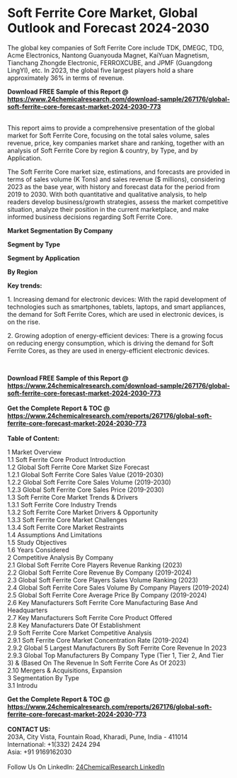 <h1>Soft Ferrite Core Market, Global Outlook and Forecast 2024-2030</h1><p>
</p><p>
The global key companies of Soft Ferrite Core include TDK, DMEGC, TDG, Acme Electronics, Nantong Guanyouda Magnet, KaiYuan Magnetism, Tianchang Zhongde Electronic, FERROXCUBE, and JPMF (Guangdong LingYI), etc. In 2023, the global five largest players hold a share approximately 36% in terms of revenue.</p><p>
</p><div><b>Download FREE Sample of this Report @ 
            <a href="https://www.24chemicalresearch.com/download-sample/267176/global-soft-ferrite-core-forecast-market-2024-2030-773">
            https://www.24chemicalresearch.com/download-sample/267176/global-soft-ferrite-core-forecast-market-2024-2030-773</a></b></div><br><p>
This report aims to provide a comprehensive presentation of the global market for Soft Ferrite Core, focusing on the total sales volume, sales revenue, price, key companies market share and ranking, together with an analysis of Soft Ferrite Core by region &amp; country, by Type, and by Application.</p><p>
</p><p>
The Soft Ferrite Core market size, estimations, and forecasts are provided in terms of sales volume (K Tons) and sales revenue ($ millions), considering 2023 as the base year, with history and forecast data for the period from 2019 to 2030. With both quantitative and qualitative analysis, to help readers develop business/growth strategies, assess the market competitive situation, analyze their position in the current marketplace, and make informed business decisions regarding Soft Ferrite Core.</p><p>
</p><p>
<strong>Market Segmentation</strong>
<strong>By Company</strong></p><p>
</p><p>
<strong>Segment by Type</strong></p><p>
</p><p>
<strong>Segment by Application</strong></p><p>
</p><p>
<strong>By Region</strong></p><p>
</p><p>
<strong>Key trends:</strong></p><p>
1. Increasing demand for electronic devices: With the rapid development of technologies such as smartphones, tablets, laptops, and smart appliances, the demand for Soft Ferrite Cores, which are used in electronic devices, is on the rise.</p><p>
2. Growing adoption of energy-efficient devices: There is a growing focus on reducing energy consumption, which is driving the demand for Soft Ferrite Cores, as they are used in energy-efficient electronic devices.</p><p>
 </p><div><b>Download FREE Sample of this Report @ 
            <a href="https://www.24chemicalresearch.com/download-sample/267176/global-soft-ferrite-core-forecast-market-2024-2030-773">
            https://www.24chemicalresearch.com/download-sample/267176/global-soft-ferrite-core-forecast-market-2024-2030-773</a></b></div><br><div><b>Get the Complete Report & TOC @ 
            <a href="https://www.24chemicalresearch.com/reports/267176/global-soft-ferrite-core-forecast-market-2024-2030-773">
            https://www.24chemicalresearch.com/reports/267176/global-soft-ferrite-core-forecast-market-2024-2030-773</a></b></div><br>
            <b>Table of Content:</b><p>1 Market Overview<br />
1.1 Soft Ferrite Core Product Introduction<br />
1.2 Global Soft Ferrite Core Market Size Forecast<br />
1.2.1 Global Soft Ferrite Core Sales Value (2019-2030)<br />
1.2.2 Global Soft Ferrite Core Sales Volume (2019-2030)<br />
1.2.3 Global Soft Ferrite Core Sales Price (2019-2030)<br />
1.3 Soft Ferrite Core Market Trends & Drivers<br />
1.3.1 Soft Ferrite Core Industry Trends<br />
1.3.2 Soft Ferrite Core Market Drivers & Opportunity<br />
1.3.3 Soft Ferrite Core Market Challenges<br />
1.3.4 Soft Ferrite Core Market Restraints<br />
1.4 Assumptions And Limitations<br />
1.5 Study Objectives<br />
1.6 Years Considered<br />
2 Competitive Analysis By Company<br />
2.1 Global Soft Ferrite Core Players Revenue Ranking (2023)<br />
2.2 Global Soft Ferrite Core Revenue By Company (2019-2024)<br />
2.3 Global Soft Ferrite Core Players Sales Volume Ranking (2023)<br />
2.4 Global Soft Ferrite Core Sales Volume By Company Players (2019-2024)<br />
2.5 Global Soft Ferrite Core Average Price By Company (2019-2024)<br />
2.6 Key Manufacturers Soft Ferrite Core Manufacturing Base And Headquarters<br />
2.7 Key Manufacturers Soft Ferrite Core Product Offered<br />
2.8 Key Manufacturers Date Of Establishment<br />
2.9 Soft Ferrite Core Market Competitive Analysis<br />
2.9.1 Soft Ferrite Core Market Concentration Rate (2019-2024)<br />
2.9.2 Global 5 Largest Manufacturers By Soft Ferrite Core Revenue In 2023<br />
2.9.3 Global Top Manufacturers By Company Type (Tier 1, Tier 2, And Tier 3) & (Based On The Revenue In Soft Ferrite Core As Of 2023)<br />
2.10 Mergers & Acquisitions, Expansion<br />
3 Segmentation By Type<br />
3.1 Introdu</p><div><b>Get the Complete Report & TOC @ 
            <a href="https://www.24chemicalresearch.com/reports/267176/global-soft-ferrite-core-forecast-market-2024-2030-773">
            https://www.24chemicalresearch.com/reports/267176/global-soft-ferrite-core-forecast-market-2024-2030-773</a></b></div><br><b>CONTACT US:</b><br>
            203A, City Vista, Fountain Road, Kharadi, Pune, India - 411014<br>
            International: +1(332) 2424 294<br>
            Asia: +91 9169162030 <br><br>
            Follow Us On LinkedIn: <a href="https://www.linkedin.com/company/24chemicalresearch/">24ChemicalResearch LinkedIn</a>